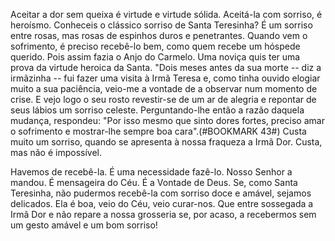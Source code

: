 
Aceitar a dor sem queixa é virtude e virtude sólida. Aceitá-la com sorriso, é heroísmo. Conheceis o clássico sorriso de Santa Teresinha? É um sorriso entre rosas, mas rosas de espinhos duros e penetrantes. Quando vem o sofrimento, é preciso recebê-lo bem, como quem recebe um hóspede querido. Pois assim fazia o Anjo do Carmelo. Uma noviça quis ter uma prova da virtude heroica da Santa. "Dois meses antes da sua morte -- diz a irmãzinha -- fui fazer uma visita à Irmã Teresa e, como tinha ouvido elogiar muito a sua paciência, veio-me a vontade de a observar num momento de crise. E vejo logo o seu rosto revestir-se de um ar de alegria e repontar de seus lábios um sorriso celeste. Perguntando-lhe então a razão daquela mudança, respondeu: "Por isso mesmo que sinto dores fortes, preciso amar o sofrimento e mostrar-lhe sempre boa cara".(#BOOKMARK 43#) Custa muito um sorriso, quando se apresenta à nossa fraqueza a Irmã Dor. Custa, mas não é impossível.

Havemos de recebê-la. É uma necessidade fazê-lo. Nosso Senhor a mandou. É mensageira do Céu. É a Vontade de Deus. Se, como Santa Teresinha, não pudermos recebê-la com sorriso doce e amável, sejamos delicados. Ela é boa, veio do Céu, veio curar-nos. Que entre sossegada a Irmã Dor e não repare a nossa grosseria se, por acaso, a recebermos sem um gesto amável e um bom sorriso!

